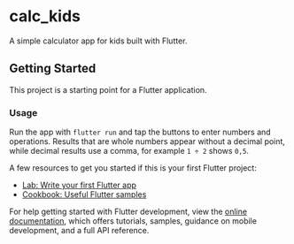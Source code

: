 # calc_kids

A simple calculator app for kids built with Flutter.

## Getting Started

This project is a starting point for a Flutter application.

### Usage

Run the app with `flutter run` and tap the buttons to enter numbers and
operations. Results that are whole numbers appear without a decimal
point, while decimal results use a comma, for example `1 ÷ 2` shows
`0,5`.

A few resources to get you started if this is your first Flutter project:

- [Lab: Write your first Flutter app](https://docs.flutter.dev/get-started/codelab)
- [Cookbook: Useful Flutter samples](https://docs.flutter.dev/cookbook)

For help getting started with Flutter development, view the
[online documentation](https://docs.flutter.dev/), which offers tutorials,
samples, guidance on mobile development, and a full API reference.
